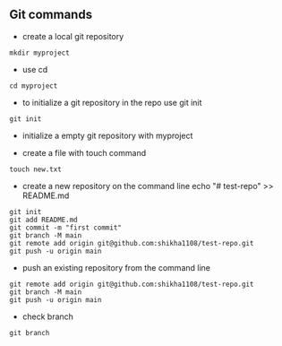 ## Git  commands

* create a local git repository
```git
mkdir myproject 
```
* use cd 
```git
cd myproject
```
 * to initialize a git repository in the repo use git init
 ```git
 git init
 ```
 * initialize a empty git repository with myproject

 * create a file with touch command
 ```git 
 touch new.txt
 ```
* create a new repository on the command line
echo "# test-repo" >> README.md
```git
git init
git add README.md
git commit -m "first commit"
git branch -M main
git remote add origin git@github.com:shikha1108/test-repo.git
git push -u origin main
```

*  push an existing repository from the command line
```git
git remote add origin git@github.com:shikha1108/test-repo.git
git branch -M main
git push -u origin main
```
* check branch
```git 
git branch
```

